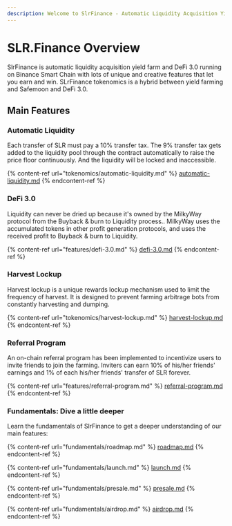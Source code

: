 ```yaml
---
description: Welcome to SlrFinance - Automatic Liquidity Acquisition Yield Farm & DeFi 3.0
---
```


# SLR.Finance Overview

SlrFinance is automatic liquidity acquisition yield farm and DeFi 3.0 running on Binance Smart Chain with lots of unique and creative features that let you earn and win. SLrFinance tokenomics is a hybrid between yield farming and Safemoon and DeFi 3.0.

## Main Features

### Automatic Liquidity <a href="#automatic-liquidity" id="automatic-liquidity"></a>

Each transfer of SLR must pay a 10% transfer tax. The 9% transfer tax gets added to the liquidity pool through the contract automatically to raise the price floor continuously. And the liquidity will be locked and inaccessible.

{% content-ref url="tokenomics/automatic-liquidity.md" %}
[automatic-liquidity.md](tokenomics/automatic-liquidity.md)
{% endcontent-ref %}

### DeFi 3.0 <a href="#automatic-liquidity" id="automatic-liquidity"></a>

Liquidity can never be dried up because it's owned by the MilkyWay protocol from the Buyback & burn to Liquidity process.. MilkyWay uses the accumulated tokens in other profit generation protocols, and uses the received profit to Buyback & burn to Liquidity.



{% content-ref url="features/defi-3.0.md" %}
[defi-3.0.md](features/defi-3.0.md)
{% endcontent-ref %}

### Harvest Lockup <a href="#harvest-lockup" id="harvest-lockup"></a>

Harvest lockup is a unique rewards lockup mechanism used to limit the frequency of harvest. It is designed to prevent farming arbitrage bots from constantly harvesting and dumping.

{% content-ref url="tokenomics/harvest-lockup.md" %}
[harvest-lockup.md](tokenomics/harvest-lockup.md)
{% endcontent-ref %}

### Referral Program <a href="#referral-program" id="referral-program"></a>

An on-chain referral program has been implemented to incentivize users to invite friends to join the farming. Inviters can earn 10% of his/her friends' earnings and 1%  of each his/her friends' transfer of SLR forever.

{% content-ref url="features/referral-program.md" %}
[referral-program.md](features/referral-program.md)
{% endcontent-ref %}

### Fundamentals: Dive a little deeper

Learn the fundamentals of SlrFinance to get a deeper understanding of our main features:

{% content-ref url="fundamentals/roadmap.md" %}
[roadmap.md](fundamentals/roadmap.md)
{% endcontent-ref %}

{% content-ref url="fundamentals/launch.md" %}
[launch.md](fundamentals/launch.md)
{% endcontent-ref %}

{% content-ref url="fundamentals/presale.md" %}
[presale.md](fundamentals/presale.md)
{% endcontent-ref %}

{% content-ref url="fundamentals/airdrop.md" %}
[airdrop.md](fundamentals/airdrop.md)
{% endcontent-ref %}

